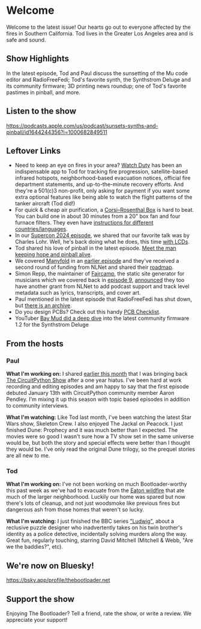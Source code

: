 # Welcome

Welcome to the latest issue!  Our hearts go out to everyone affected by the fires in Southern California.  Tod lives in the Greater Los Angeles area and is safe and sound. 

## Show Highlights

In the latest episode, Tod and Paul discuss the sunsetting of the Mu code editor and RadioFreeFedi; Tod's favorite synth, the Synthstrom Deluge and its community firmware; 3D printing news roundup; one of Tod's favorite pastimes in pinball, and more.

## Listen to the show

https://podcasts.apple.com/us/podcast/sunsets-synths-and-pinball/id1644244356?i=1000682849511

## Leftover Links

* Need to keep an eye on fires in your area? [Watch Duty](https://app.watchduty.org/) has been an indispensable app to Tod for tracking fire progression, satellite-based infrared hotspots, neighborhood-based evacuation notices, official fire department statements, and up-to-the-minute recovery efforts. And they're a 501(c)3 non-profit, only asking for payment if you want some extra optional features like being able to watch the flight patterns of the tanker aircraft (Tod did!)
* For quick & cheap air purification, a [Corsi–Rosenthal Box](https://en.wikipedia.org/wiki/Corsi%E2%80%93Rosenthal_Box) is hard to beat. You can build one in about 30 minutes from a 20" box fan and four furnace filters. They even have [instructions for different countries/languages](https://corsirosenthalfoundation.org/instructions/).
* In our [Supercon 2024 episode](https://www.thebootloader.net/blog/2024/12/02/supercon-2024/), we shared that our favorite talk was by Charles Lohr.  Well, he's back doing what he does, this time [with LCDs](https://www.youtube.com/watch?v=KNDRUWlsu0k).
* Tod shared his love of pinball in the latest episode. [Meet the man keeping hope and pinball alive](https://arstechnica.com/gaming/2025/01/meet-the-man-keeping-hope-and-70-year-old-pinball-machines-alive/).
* We covered [Manyfold](https://www.manyfold.app) in an [earlier episode](https://www.thebootloader.net/blog/2024/11/04/welcome-kevin-santo-cappuccio/) and they've received a second round of funding from NLNet and shared their [roadmap](https://manyfold.app/news/2025/01/01/manyfold-nlnet.html).
* Simon Repp, the maintainer of [Faircamp](https://simonrepp.com/faircamp/), the static site generator for musicians which we covered back in [episode 9](https://www.thebootloader.net/blog/2024/06/03/beautiful-bezier-curves/), [announced](https://post.lurk.org/@freebliss/113804889509469187) they too have another grant from NLNet to add podcast support and track level metadata such as lyrics, transcripts, and cover art.
* Paul mentioned in the latest episode that RadioFreeFedi has shut down, but [there is an archive](https://archive.org/details/@lime_bar/lists/1/radio-free-fedi).
* Do you design PCBs?  Check out this handy [PCB Checklist](https://dominionofawesome.com/vca/electrical-design-checklist/).
* YouTuber [Bay Mud did a deep dive](https://www.youtube.com/watch?v=IiwvwLqUmq4) into the latest community firmware 1.2 for the Synthstrom Deluge

## From the hosts

### Paul

**What I'm working on:** I shared [earlier this month](https://buttondown.com/circuitpythonshow/archive/the-return-of-the-circuitpython-show/) that I was bringing back [The CircuitPython Show](https://www.circuitpythonshow.com/@circuitpythonshow) after a one year hiatus.  I've been hard at work recording and editing episodes and am happy to say that the first episode debuted January 13th with CircuitPython community member Aaron Pendley.  I'm mixing it up this season with topic based episodes in addition to community interviews.

**What I'm watching:** Like Tod last month, I've been watching the latest Star Wars show, Skeleton Crew.  I also enjoyed The Jackal on Peacock.  I just finished Dune: Prophecy and it was much better than I expected.  The movies were so good I wasn't sure how a TV show set in the same universe would be, but both the story and special effects were better than I thought they would be.  I've only read the original Dune trilogy, so the prequel stories are all new to me.

### Tod

**What I'm working on:** I've not been working on much Bootloader-worthy this past week as we've had to evacuate from the [Eaton wildfire](https://www.fire.ca.gov/incidents/2025/1/7/eaton-fire) that ate much of the larger neighborhood. Luckily our home was spared but now there's lots of cleanup, and not just woodsmoke like previous fires but dangerous ash from those homes that weren't so lucky.

**What I'm watching:** I just finished the BBC series ["Ludwig"](https://en.wikipedia.org/wiki/Ludwig_(2024_TV_series)), about a reclusive puzzle designer who inadvertently takes on his twin brother's identity as a police detective, incidentally solving murders along the way. Great fun, regularly touching, starring David Mitchell (Mitchell & Webb, "Are we the baddies?", etc).


## We're now on Bluesky!

https://bsky.app/profile/thebootloader.net

## Support the show
Enjoying The Bootloader?  Tell a friend, rate the show, or write a review.  We appreciate your support!
